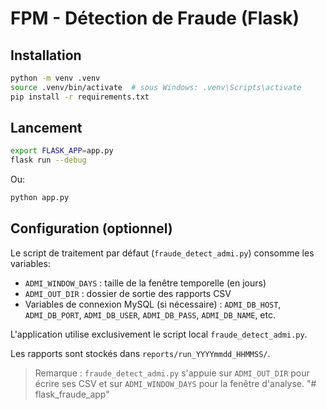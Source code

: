 # FPM - Détection de Fraude (Flask)

## Installation
```bash
python -m venv .venv
source .venv/bin/activate  # sous Windows: .venv\Scripts\activate
pip install -r requirements.txt
```

## Lancement
```bash
export FLASK_APP=app.py
flask run --debug
```
Ou:
```bash
python app.py
```

## Configuration (optionnel)
Le script de traitement par défaut (`fraude_detect_admi.py`) consomme les variables:
- `ADMI_WINDOW_DAYS` : taille de la fenêtre temporelle (en jours)
- `ADMI_OUT_DIR` : dossier de sortie des rapports CSV
- Variables de connexion MySQL (si nécessaire) : `ADMI_DB_HOST`, `ADMI_DB_PORT`, `ADMI_DB_USER`, `ADMI_DB_PASS`, `ADMI_DB_NAME`, etc.

L'application utilise exclusivement le script local `fraude_detect_admi.py`.

Les rapports sont stockés dans `reports/run_YYYYmmdd_HHMMSS/`.

> Remarque : `fraude_detect_admi.py` s'appuie sur `ADMI_OUT_DIR` pour écrire ses CSV et sur `ADMI_WINDOW_DAYS` pour la fenêtre d'analyse.
"# flask_fraude_app" 
